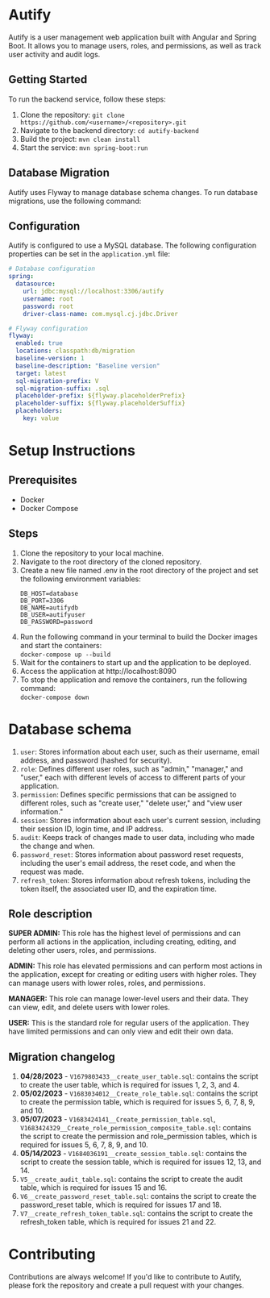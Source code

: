 # Autify

Autify is a user management web application built with Angular and Spring Boot. It allows you to manage users, roles, and permissions, as well as track user activity and audit logs.

## Getting Started

To run the backend service, follow these steps:

1. Clone the repository: `git clone https://github.com/<username>/<repository>.git`
2. Navigate to the backend directory: `cd autify-backend`
3. Build the project: `mvn clean install`
4. Start the service: `mvn spring-boot:run`

## Database Migration

Autify uses Flyway to manage database schema changes. To run database migrations, use the following command:


## Configuration

Autify is configured to use a MySQL database. The following configuration properties can be set in the `application.yml` file:

```yml
# Database configuration
spring:
  datasource:
    url: jdbc:mysql://localhost:3306/autify
    username: root
    password: root
    driver-class-name: com.mysql.cj.jdbc.Driver

# Flyway configuration
flyway:
  enabled: true
  locations: classpath:db/migration
  baseline-version: 1
  baseline-description: "Baseline version"
  target: latest
  sql-migration-prefix: V
  sql-migration-suffix: .sql
  placeholder-prefix: ${flyway.placeholderPrefix}
  placeholder-suffix: ${flyway.placeholderSuffix}
  placeholders:
    key: value
```
# Setup Instructions
## Prerequisites
 - Docker
 - Docker Compose
## Steps
1. Clone the repository to your local machine.
2. Navigate to the root directory of the cloned repository.
3. Create a new file named .env in the root directory of the project and set the following environment variables:
    ```text
    DB_HOST=database
    DB_PORT=3306
    DB_NAME=autifydb
    DB_USER=autifyuser
    DB_PASSWORD=password
    ```
4. Run the following command in your terminal to build the Docker images and start the containers:<br>
`docker-compose up --build`
5. Wait for the containers to start up and the application to be deployed. 
6. Access the application at http://localhost:8090
7. To stop the application and remove the containers, run the following command:<br>
   `docker-compose down`
# Database schema
1. `user`: Stores information about each user, such as their username, email address, and password (hashed for security).
2. `role`: Defines different user roles, such as "admin," "manager," and "user," each with different levels of access to different parts of your application.
3. `permission`: Defines specific permissions that can be assigned to different roles, such as "create user," "delete user," and "view user information."
4. `session`: Stores information about each user's current session, including their session ID, login time, and IP address.
5. `audit`: Keeps track of changes made to user data, including who made the change and when.
6. `password_reset`: Stores information about password reset requests, including the user's email address, the reset code, and when the request was made.
7. `refresh_token`: Stores information about refresh tokens, including the token itself, the associated user ID, and the expiration time.
## Role description
**SUPER ADMIN:** This role has the highest level of permissions and can perform all actions in the application, including creating, editing, and deleting other users, roles, and permissions.

**ADMIN:** This role has elevated permissions and can perform most actions in the application, except for creating or editing users with higher roles. They can manage users with lower roles, roles, and permissions.

**MANAGER:** This role can manage lower-level users and their data. They can view, edit, and delete users with lower roles.

**USER:** This is the standard role for regular users of the application. They have limited permissions and can only view and edit their own data.
## Migration changelog
1. **04/28/2023** - `V1679803433__create_user_table.sql`: contains the script to create the user table, which is required for issues 1, 2, 3, and 4.
2. **05/02/2023** - `V1683034012__Create_role_table.sql`: contains the script to create the permission table, which is required for issues 5, 6, 7, 8, 9, and 10.
3. **05/07/2023** - `V1683424141__Create_permission_table.sql`, `V1683424329__Create_role_permission_composite_table.sql`: contains the script to create the permission and role_permission tables, which is required for issues 5, 6, 7, 8, 9, and 10.
4. **05/14/2023** - `V1684036191__create_session_table.sql`: contains the script to create the session table, which is required for issues 12, 13, and 14.
5. `V5__create_audit_table.sql`: contains the script to create the audit table, which is required for issues 15 and 16.
6. `V6__create_password_reset_table.sql`: contains the script to create the password_reset table, which is required for issues 17 and 18.
7. `V7__create_refresh_token_table.sql`: contains the script to create the refresh_token table, which is required for issues 21 and 22.
# Contributing
Contributions are always welcome! If you'd like to contribute to Autify, please fork the repository and create a pull request with your changes.
